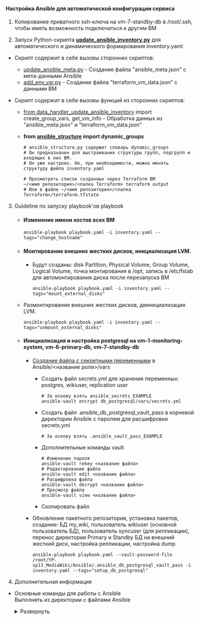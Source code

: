 <!-- # Настройка Ansible для автоматической конфигурации сервиса -->

#### Настройка Ansible для автоматической конфигурации сервиса

1. Копирование приватного ssh-ключа на vm-7-standby-db в /root/.ssh, чтобы иметь возможность подключаться к другим ВМ

2. Запуск Python-скрипта [**update_ansible_inventory.py**](python-scripts/update_ansible_inventory.py) для автоматического и динамического формирования inventory.yaml

- Cкрипт содержит в себе вызовы сторонних скриптов: 
  - [update_ansible_meta.py](python-scripts/update_ansible_meta.py) - Создание файла "ansible_meta.json" с мета-данными Ansible
  - [add_env_var.py](python-scripts/add_env_var.py) - Создание файла "terraform_vm_data.json" c данными ВМ

- Cкрипт содержит в себе вызовы функций из сторонних скриптов: 
  - [from data_handler_update_ansible_inventory](python-scripts/data_handler_update_ansible_inventory.py) import create_group_vars, get_vm_info - Обработка данных из "ansible_meta.json" и "terraform_vm_data.json"
  - **from [ansible_structure](python-scripts/ansible_structure.py) import dynamic_groups**


        # ansible_structure.py содержит словарь dynamic_groups
        # Он предназначен для выстраивания структуры групп, подгрупп и входящих в них ВМ.
        # Он уже настроен. Но, при необходимости, можно менять структуру файла inventory.yaml

        # Просмотреть список созданных через Terraform ВМ      
        ~/<имя репозитория>/<папка Terraform> terraform output 
        # Или в файле ~/<имя репозитория>/<папка Terraform>/terraform.tfstate

3. Guideline по запуску playbook'ов playbook
   - #### Изменение имени хостов всех ВМ
          
         ansible-playbook playbook.yaml -i inventory.yaml --tags="change_hostname"

   - #### Монтирование внешних жестких дисков, инициализация LVM.  
      - Будут созданы: disk Partition, Physical Volume, Group Volume, Logical Volume, точка монтирования в /opt, запись в /etc/fstab для автомонтирования диска после перезапуска ВМ

            ansible-playbook playbook.yaml -i inventory.yaml --tags="mount_external_disks"

   - Размонтирование внешних жестких дисков, деинициализация LVM.  

         ansible-playbook playbook.yaml -i inventory.yaml --tags="unmount_external_disks"

   - #### Инициализация и настройка postgresql на vm-1-monitoring-system, vm-6-primary-db, vm-7-standby-db

      - [Создание файла с секретными переменными](https://docs.ansible.com/ansible/2.9/user_guide/vault.html) в Ansible/<название роли>/vars

        - Создать файл secrets.yml для хранения переменных: postgres, wikiuser, replication user

              # За основу взять ansible_secrets_EXAMPLE
              ansible-vault encrypt db_postgresql/vars/secrets.yml

        - Создать файл .ansible_db_postgresql_vault_pass в корневой директории Ansible с паролем для расшифровки secrets.yml

              # За основу взять .ansible_vault_pass_EXAMPLE

        - Дополнительные команды vault

              # Изменение пароля
              ansible-vault rekey <название файла>
              # Редактирование файла
              ansible-vault edit <название файла>
              # Расшифровка файла
              ansible-vault decrypt <название файла>
              # Просмотр файла
              ansible-vault view <название файла>

        - Cкопировать файл


      - Обновление пакетного репозитория, установка пакетов, создание: БД my_wiki, пользователь wikiuser (основной пользователь БД), пользователь syncuser (для репликации), перенос директории Primary и Standby БД на внешний жесткий диск, настройка репликации, настройка dump

            ansible-playbook playbook.yaml --vault-password-file /root/YP-sp13_MediaWiki/Ansible/.ansible_db_postgresql_vault_pass -i inventory.yaml --tags="setup_db_postgresql"

            


3. Дополнительная информация

- Основные команды для работы с Ansible  
  Выполнять из директории с файлами Ansible
  
  <details>
  <summary>Развернуть</summary>  
      
      # Проверка синтаксиса и доступности облачных ресурсов
      ansible all -m ping -i inventory.yaml  

      # Установка или обновление коллекции
      ansible-galaxy collection install <имя коллекции>  

      # Список установленных коллекций
      ansible-galaxy collection list  

      # Создание роли (исп. для разграничения задач, которые будут выполняться в рамках playbook)
      ansible-galaxy init <название роли>

      # Список используемых ролей
      ansible-galaxy role list  

      # Запуск playbook
      ansible-playbook <название playbook>.yaml -i <название файла с inventory>.yaml --tags="<указать тег>"

        Пример:
        ansible-playbook mount_disks_playbook.yaml -i inventory.yaml --tags="moint_dir"


  </details> 
